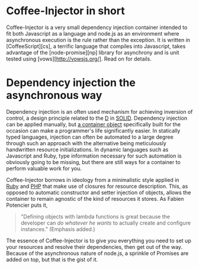 # Coffee-Injector in short

Coffee-Injector is a very small dependency injection container intended 
to fit both Javascript as a language and node.js as an environment where 
asynchronous execution is the rule rather than the exception. It is 
written in [CoffeeScript][cs], a terrific language that compiles into 
Javascript, takes advantage of the [node-promise][np] library for 
asynchrony and is unit tested using [vows][http://vowsjs.org/]. Read on 
for details.

# Dependency injection the asynchronous way

Dependency injection is an often used mechanism for achieving inversion 
of control, a design principle related to the [D][d] in [SOLID][solid]. 
Dependency injection can be applied manually, but [a container 
object][iocc] specifically built for the occasion can make a 
programmer's life significantly easier. In statically typed languages, 
injection can often be automated to a large degree through such an 
approach with the alternative being meticulously handwritten resource 
initializations. In dynamic languages such as Javascript and Ruby, type 
information necessary for such automation is obviously going to be 
missing, but there are still ways for a container to perform valuable 
work for you.

[d]: http://en.wikipedia.org/wiki/Dependency_inversion_principle
[solid]: http://en.wikipedia.org/wiki/SOLID
[iocc]: http://martinfowler.com/articles/injection.html "Martin Fowler on IOC and DI"

Coffee-Injector borrows in ideology from a minimalistic style applied in 
[Ruby][ruby-di] and [PHP][php-di] that make use of closures for resource 
description. This, as opposed to automatic constructor and setter 
injection of objects, allows the container to remain agnostic of the 
kind of resources it stores. As Fabien Potencier puts it,

[ruby-di]: http://onestepback.org/index.cgi/Tech/Ruby/DependencyInjectionInRuby.rdoc
[php-di]: http://fabien.potencier.org/article/17/on-php-5-3-lambda-functions-and-closures

>   "Defining objects with lambda functions is great because the developer can _do whatever he wants_ to actually create and configure instances." (Emphasis added.)

The essence of Coffee-Injector is to give you everything you need to set 
up your resources and resolve their dependencies, then get out of the 
way. Because of the asynchronous nature of node.js, a sprinkle of 
Promises are added on top, but that is the gist of it.

